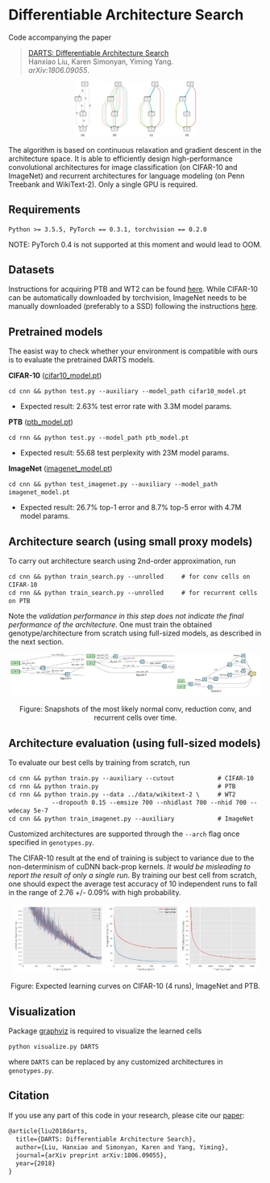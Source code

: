 # Differentiable Architecture Search
Code accompanying the paper
> [DARTS: Differentiable Architecture Search](https://arxiv.org/abs/1806.09055)\
> Hanxiao Liu, Karen Simonyan, Yiming Yang.\
> _arXiv:1806.09055_.

<p align="center">
  <img src="img/darts.png" alt="darts" width="48%">
</p>
The algorithm is based on continuous relaxation and gradient descent in the architecture space. It is able to efficiently design high-performance convolutional architectures for image classification (on CIFAR-10 and ImageNet) and recurrent architectures for language modeling (on Penn Treebank and WikiText-2). Only a single GPU is required.

## Requirements
```
Python >= 3.5.5, PyTorch == 0.3.1, torchvision == 0.2.0
```
NOTE: PyTorch 0.4 is not supported at this moment and would lead to OOM.

## Datasets
Instructions for acquiring PTB and WT2 can be found [here](https://github.com/salesforce/awd-lstm-lm). While CIFAR-10 can be automatically downloaded by torchvision, ImageNet needs to be manually downloaded (preferably to a SSD) following the instructions [here](https://github.com/pytorch/examples/tree/master/imagenet).

## Pretrained models
The easist way to check whether your environment is compatible with ours is to evaluate the pretrained DARTS models.

**CIFAR-10** ([cifar10_model.pt](https://drive.google.com/file/d/1Y13i4zKGKgjtWBdC0HWLavjO7wvEiGOc/view?usp=sharing))
```
cd cnn && python test.py --auxiliary --model_path cifar10_model.pt
```
* Expected result: 2.63% test error rate with 3.3M model params.

**PTB** ([ptb_model.pt](https://drive.google.com/file/d/1Mt_o6fZOlG-VDF3Q5ModgnAJ9W6f_av2/view?usp=sharing))
```
cd rnn && python test.py --model_path ptb_model.pt
```
* Expected result: 55.68 test perplexity with 23M model params.

**ImageNet** ([imagenet_model.pt](https://drive.google.com/file/d/1AKr6Y_PoYj7j0Upggyzc26W0RVdg4CVX/view?usp=sharing))
```
cd cnn && python test_imagenet.py --auxiliary --model_path imagenet_model.pt
```
* Expected result: 26.7% top-1 error and 8.7% top-5 error with 4.7M model params.

## Architecture search (using small proxy models)
To carry out architecture search using 2nd-order approximation, run
```
cd cnn && python train_search.py --unrolled     # for conv cells on CIFAR-10
cd rnn && python train_search.py --unrolled     # for recurrent cells on PTB
```
Note the _validation performance in this step does not indicate the final performance of the architecture_. One must train the obtained genotype/architecture from scratch using full-sized models, as described in the next section.


<p align="center">
<img src="img/progress_convolutional_normal.gif" alt="progress_convolutional_normal" width="29%">
<img src="img/progress_convolutional_reduce.gif" alt="progress_convolutional_reduce" width="35%">
<img src="img/progress_recurrent.gif" alt="progress_recurrent" width="33%">
</p>
<p align="center">
Figure: Snapshots of the most likely normal conv, reduction conv, and recurrent cells over time.
</p>

## Architecture evaluation (using full-sized models)
To evaluate our best cells by training from scratch, run
```
cd cnn && python train.py --auxiliary --cutout            # CIFAR-10
cd rnn && python train.py                                 # PTB
cd rnn && python train.py --data ../data/wikitext-2 \     # WT2
            --dropouth 0.15 --emsize 700 --nhidlast 700 --nhid 700 --wdecay 5e-7
cd cnn && python train_imagenet.py --auxiliary            # ImageNet
```
Customized architectures are supported through the `--arch` flag once specified in `genotypes.py`.

The CIFAR-10 result at the end of training is subject to variance due to the non-determinism of cuDNN back-prop kernels. _It would be misleading to report the result of only a single run_. By training our best cell from scratch, one should expect the average test accuracy of 10 independent runs to fall in the range of 2.76 +/- 0.09% with high probability.

<p align="center">
<img src="img/cifar10.png" alt="cifar10" width="36%">
<img src="img/imagenet.png" alt="ptb" width="29%">
<img src="img/ptb.png" alt="ptb" width="30%">
</p>
<p align="center">
Figure: Expected learning curves on CIFAR-10 (4 runs), ImageNet and PTB.
</p>

## Visualization
Package [graphviz](https://graphviz.readthedocs.io/en/stable/index.html) is required to visualize the learned cells
```
python visualize.py DARTS
```
where `DARTS` can be replaced by any customized architectures in `genotypes.py`.

## Citation
If you use any part of this code in your research, please cite our [paper](https://arxiv.org/abs/1806.09055):
```
@article{liu2018darts,
  title={DARTS: Differentiable Architecture Search},
  author={Liu, Hanxiao and Simonyan, Karen and Yang, Yiming},
  journal={arXiv preprint arXiv:1806.09055},
  year={2018}
}
```
